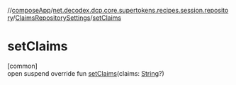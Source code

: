 //[composeApp](../../../index.md)/[net.decodex.dcp.core.supertokens.recipes.session.repository](../index.md)/[ClaimsRepositorySettings](index.md)/[setClaims](set-claims.md)

# setClaims

[common]\
open suspend override fun [setClaims](set-claims.md)(claims: [String](https://kotlinlang.org/api/latest/jvm/stdlib/kotlin/-string/index.html)?)
